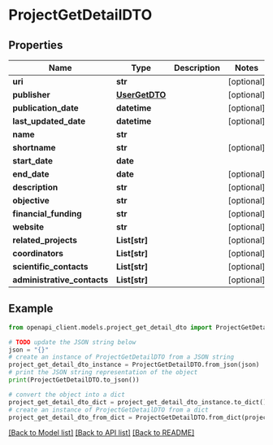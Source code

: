 # ProjectGetDetailDTO


## Properties

Name | Type | Description | Notes
------------ | ------------- | ------------- | -------------
**uri** | **str** |  | [optional] 
**publisher** | [**UserGetDTO**](UserGetDTO.md) |  | [optional] 
**publication_date** | **datetime** |  | [optional] 
**last_updated_date** | **datetime** |  | [optional] 
**name** | **str** |  | 
**shortname** | **str** |  | [optional] 
**start_date** | **date** |  | 
**end_date** | **date** |  | [optional] 
**description** | **str** |  | [optional] 
**objective** | **str** |  | [optional] 
**financial_funding** | **str** |  | [optional] 
**website** | **str** |  | [optional] 
**related_projects** | **List[str]** |  | [optional] 
**coordinators** | **List[str]** |  | [optional] 
**scientific_contacts** | **List[str]** |  | [optional] 
**administrative_contacts** | **List[str]** |  | [optional] 

## Example

```python
from openapi_client.models.project_get_detail_dto import ProjectGetDetailDTO

# TODO update the JSON string below
json = "{}"
# create an instance of ProjectGetDetailDTO from a JSON string
project_get_detail_dto_instance = ProjectGetDetailDTO.from_json(json)
# print the JSON string representation of the object
print(ProjectGetDetailDTO.to_json())

# convert the object into a dict
project_get_detail_dto_dict = project_get_detail_dto_instance.to_dict()
# create an instance of ProjectGetDetailDTO from a dict
project_get_detail_dto_from_dict = ProjectGetDetailDTO.from_dict(project_get_detail_dto_dict)
```
[[Back to Model list]](../README.md#documentation-for-models) [[Back to API list]](../README.md#documentation-for-api-endpoints) [[Back to README]](../README.md)


